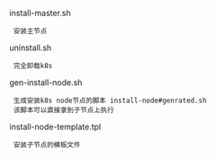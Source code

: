 install-master.sh 
```
 安装主节点
```
uninstall.sh
```
 完全卸载k8s
```
gen-install-node.sh
```
 生成安装k8s node节点的脚本 install-node#genrated.sh
 该脚本可以直接拿到子节点上执行
```
install-node-template.tpl
```
 安装子节点的模板文件
```
